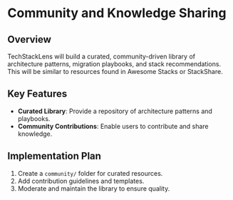 # Community and Knowledge Sharing

## Overview
TechStackLens will build a curated, community-driven library of architecture patterns, migration playbooks, and stack recommendations. This will be similar to resources found in Awesome Stacks or StackShare.

## Key Features
- **Curated Library**: Provide a repository of architecture patterns and playbooks.
- **Community Contributions**: Enable users to contribute and share knowledge.

## Implementation Plan
1. Create a `community/` folder for curated resources.
2. Add contribution guidelines and templates.
3. Moderate and maintain the library to ensure quality.
